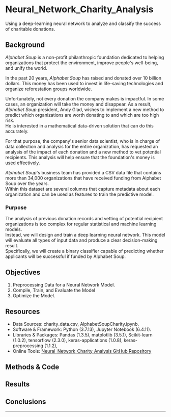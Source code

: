 # Neural_Network_Charity_Analysis
Using a deep-learning neural network to analyze and classify the success of charitable donations. 


## Background
*Alphabet Soup* is a non-profit philanthropic foundation dedicated to helping organizations that protect the environment, improve people's well-being, and unify the world. <br>

In the past 20 years, *Alphabet Soup* has raised and donated over 10 billion dollars. This money has been used to invest in life-saving technologies and organize reforestation groups worldwide. <br>

Unfortunately, not every donation the company makes is impactful. In some cases, an organization will take the money and disappear. As a result, *Alphabet Soup* president, Andy Glad, wishes to implement a new method to predict which organizations are worth donating to and which are too high risk. <br>
He is interested in a mathematical data-driven solution that can do this accurately. <br>

For that purpose, the company's senior data scientist, who is in charge of data collection and analysis for the entire organization, has requested an analysis of the impact of each donation and a new method to vet potential recipients. This analysis will help ensure that the foundation's money is used effectively. <br>

*Alphabet Soup*'s business team has provided a CSV data file that contains more than 34,000 organizations that have received funding from Alphabet Soup over the years. <br>
Within this dataset are several columns that capture metadata about each organization and can be used as features to train the predictive model. <br>

### Purpose
The analysis of previous donation records and vetting of potential recipient organizations is too complex for regular statistical and machine learning models. <br>
Instead, we will design and train a deep learning neural network. This model will evaluate all types of input data and produce a clear decision-making result. <br>
Specifically, we will create a binary classifier capable of predicting whether applicants will be successful if funded by Alphabet Soup.

## Objectives
1. Preprocessing Data for a Neural Network Model.
2. Compile, Train, and Evaluate the Model
3. Optimize the Model.

## Resources 
- Data Sources: charity_data.csv, AlphabetSoupCharity.ipynb.
- Software & Framework: Python (3.7.13), Jupyter Notebook (6.4.11).
- Libraries & Packages: Pandas (1.3.5), matplotlib (3.5.1), Scikit-learn (1.0.2), tensorflow (2.3.0), keras-applications (1.0.8),  keras-preprocessing (1.1.2), 
- Online Tools: [Neural_Network_Charity_Analysis GitHub Repository](https://github.com/Magzzie/Neural_Network_Charity_Analysis)


## Methods & Code


## Results 


## Conclusions


---
